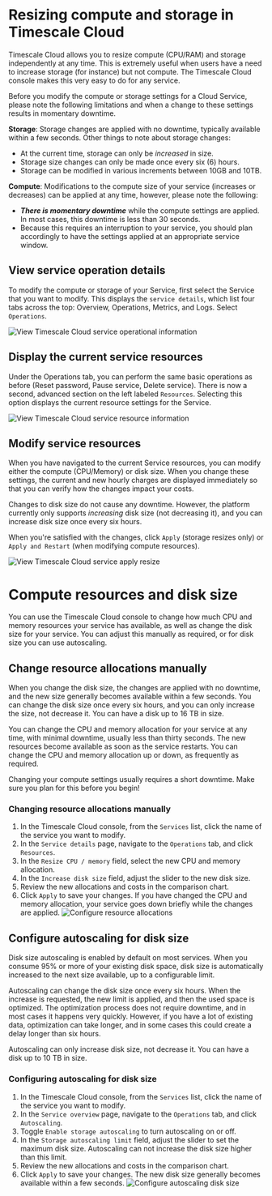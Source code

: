 # Resizing compute and storage in Timescale Cloud
Timescale Cloud allows you to resize compute (CPU/RAM) and storage independently
at any time. This is extremely useful when users have a need to increase storage
(for instance) but not compute. The Timescale Cloud console makes this very easy
to do for any service.

Before you modify the compute or storage settings for a Cloud Service, please
note the following limitations and when a change to these settings results
in momentary downtime.

**Storage**: Storage changes are applied with no downtime, typically available
within a few seconds. Other things to note about storage changes:
*   At the current time, storage can only be _increased_ in size.
*   Storage size changes can only be made once every six (6) hours.
*   Storage can be modified in various increments between 10GB and 10TB.

**Compute**: Modifications to the compute size of your service (increases or
decreases) can be applied at any time, however, please note the following:
*   **_There is momentary downtime_** while the compute settings are applied.
    In most cases, this downtime is less than 30 seconds.
*   Because this requires an interruption to your service, you should plan
 accordingly to have the settings applied at an appropriate service window.

## View service operation details
To modify the compute or storage of your Service, first select the Service that
you want to modify. This displays the `service details`, which list four tabs
across the top: Overview, Operations, Metrics, and Logs. Select `Operations`.

<img class="main-content__illustration" src="https://s3.amazonaws.com/assets.timescale.com/docs/images/tsc-service-operations.png" alt="View Timescale Cloud service operational information"/>

## Display the current service resources
Under the Operations tab, you can perform the same basic operations as before
(Reset password, Pause service, Delete service). There is now a second, advanced
section on the left labeled `Resources`. Selecting this option displays the
current resource settings for the Service.

<img class="main-content__illustration" src="https://s3.amazonaws.com/assets.timescale.com/docs/images/tsc-resources-unchanged.png" alt="View Timescale Cloud service resource information"/>

## Modify service resources
When you have navigated to the current Service resources, you can modify either
the compute (CPU/Memory) or disk size. When you change these settings, the
current and new hourly charges are displayed immediately so that you can verify
how the changes impact your costs.

Changes to disk size do not cause any downtime.  However, the platform currently
only supports _increasing_ disk size (not decreasing it), and you can increase
disk size once every six hours.

When you're satisfied with the changes, click `Apply` (storage resizes only) or
`Apply and Restart` (when modifying compute resources).

<img class="main-content__illustration" src="https://s3.amazonaws.com/assets.timescale.com/docs/images/tsc-resources-changed.png" alt="View Timescale Cloud service apply resize"/>

# Compute resources and disk size
You can use the Timescale Cloud console to change how much CPU and memory
resources your service has available, as well as change the disk size for your
service. You can adjust this manually as required, or for disk size you can use autoscaling.

## Change resource allocations manually
When you change the disk size, the changes are applied with no downtime, and the
new size generally becomes available within a few seconds. You can change the
disk size once every six hours, and you can only increase the size, not decrease
it. You can have a disk up to 16&nbsp;TB in size.

You can change the CPU and memory allocation for your service at any time, with
minimal downtime, usually less than thirty seconds. The new resources become
available as soon as the service restarts. You can change the CPU and memory
allocation up or down, as frequently as required.

<highlight type="warning">
Changing your compute settings usually requires a short downtime. Make sure you
plan for this before you begin!
</highlight>

<procedure>

### Changing resource allocations manually
1.  In the Timescale Cloud console, from the `Services` list, click the name of
    the service you want to modify.
1.  In the `Service details` page, navigate to the `Operations` tab, and click
    `Resources`.
1.  In the `Resize CPU / memory` field, select the new CPU and memory
    allocation.
1.  In the `Increase disk size` field, adjust the slider to the new disk size.
1.  Review the new allocations and costs in the comparison chart.
1.  Click `Apply` to save your changes. If you have changed the CPU and memory
    allocation, your service goes down briefly while the changes are applied.
    <img class="main-content__illustration" src="https://s3.amazonaws.com/assets.timescale.com/docs/images/tsc-resources-changed-apply.png" alt="Configure resource allocations"/>

</procedure>

## Configure autoscaling for disk size
Disk size autoscaling is enabled by default on most services. When you consume
95% or more of your existing disk space, disk size is automatically increased to
the next size available, up to a configurable limit.

Autoscaling can change the disk size once every six hours. When the increase is
requested, the new limit is applied, and then the used space is optimized. The
optimization process does not require downtime, and in most cases it happens
very quickly. However, if you have a lot of existing data, optimization can take
longer, and in some cases this could create a delay longer than six hours.

Autoscaling can only increase disk size, not decrease it. You can have a disk up
to 10&nbsp;TB in size.

<procedure>

### Configuring autoscaling for disk size
1.  In the Timescale Cloud console, from the `Services` list, click the name of
    the service you want to modify.
1.  In the `Service overview` page, navigate to the `Operations` tab, and click
    `Autoscaling`.
1.  Toggle `Enable storage autoscaling` to turn autoscaling on or off.
1.  In the `Storage autoscaling limit` field, adjust the slider to set the
    maximum disk size. Autoscaling can not increase the disk size higher than
    this limit.
1.  Review the new allocations and costs in the comparison chart.
1.  Click `Apply` to save your changes. The new disk size generally becomes
    available within a few seconds.
    <img class="main-content__illustration" src="https://s3.amazonaws.com/assets.timescale.com/docs/images/tsc-autoscaling.png" alt="Configure autoscaling disk size"/>

</procedure>
